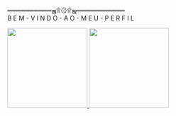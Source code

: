 ══════════ஜ۩۞۩ஜ═══════════    
                                                                                                                                                                                                                                                                                                 B E M - V I N D O - A O - M E U - P E R F I L                                                                                                                    
<div align="rith">
  <a href="https://github.com/79-g">
  <img height="180em" src="https://github-readme-stats.vercel.app/api?username=79-g&show_icons=true&theme=dark&include_all_commits=true&count_private=true"/>
  <img height="180em" src="https://github-readme-stats.vercel.app/api/top-langs/?username=79-g&layout=compact&langs_count=7&theme=dark"/>
</div>           
